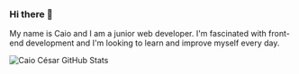 ### Hi there 👋

My name is Caio and I am a junior web developer. I'm fascinated with front-end development and I'm looking to learn and improve myself every day.

![Caio César GitHub Stats](https://github-readme-stats.vercel.app/api?username=caiobent&theme=dark&show_icons=true)


